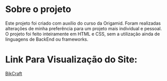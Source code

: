 # Sobre o projeto
Este projeto foi criado com auxílio do curso da Origamid. Foram realizadas alterações de minha preferência para um projeto mais individual e pessoal. O projeto foi feito inteiramente em HTML e CSS, sem a utilização ainda de linguagens de BackEnd ou frameworks.

# Link Para Visualização do Site:

<a href="https://kleisonm.github.io/Projeto-BikCraft/Bicicletas.html
">BikCraft
</a>
<br/>
